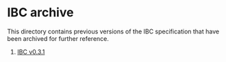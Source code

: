 # IBC archive

This directory contains previous versions of the IBC specification that have been archived for further reference.

1. [IBC v0.3.1](./v0_3_1_IBC.pdf)
